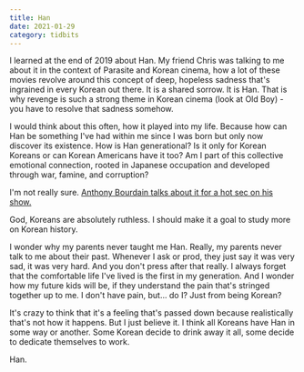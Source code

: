 ```yaml
---
title: Han
date: 2021-01-29
category: tidbits
---
```


I learned at the end of 2019 about Han. My friend Chris was talking to me about it in the context of Parasite and Korean cinema, how a lot of these movies revolve around this concept of deep, hopeless sadness that's ingrained in every Korean out there. It is a shared sorrow. It is Han. That is why revenge is such a strong theme in Korean cinema (look at Old Boy) - you have to resolve that sadness somehow.

I would think about this often, how it played into my life. Because how can Han be something I've had within me since I was born but only now discover its existence. How is Han generational? Is it only for Korean Koreans or can Korean Americans have it too? Am I part of this collective emotional connection, rooted in Japanese occupation and developed through war, famine, and corruption?

I'm not really sure. [Anthony Bourdain talks about it for a hot sec on his show.](https://www.youtube.com/watch?v=VoDIkaDgaf4)

God, Koreans are absolutely ruthless. I should make it a goal to study more on Korean history.

I wonder why my parents never taught me Han. Really, my parents never talk to me about their past. Whenever I ask or prod, they just say it was very sad, it was very hard. And you don't press after that really. I always forget that the comfortable life I've lived is the first in my generation. And I wonder how my future kids will be, if they understand the pain that's stringed together up to me. I don't have pain, but... do I? Just from being Korean? 

It's crazy to think that it's a feeling that's passed down because realistically that's not how it happens. But I just believe it. I think all Koreans have Han in some way or another. Some Korean decide to drink away it all, some decide to dedicate themselves to work. 

Han.